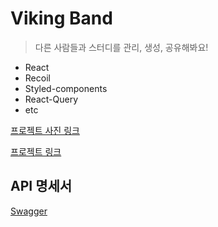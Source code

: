 # Viking Band

> 다른 사람들과 스터디를 관리, 생성, 공유해봐요!



- React
- Recoil
- Styled-components
- React-Query
- etc

[프로젝트 사진 링크](https://tjdrkr2580.notion.site/8eeb28009851444c856f35b63f0da9b9)

[프로젝트 링크](https://viking-band-fe.vercel.app/)

## API 명세서

[Swagger](http://viking-band.chit-chat.shop/swagger-ui/index.html#/)




